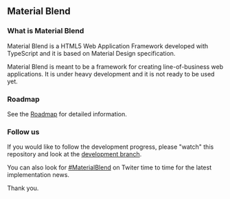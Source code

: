 ## Material Blend

### What is Material Blend
Material Blend is a HTML5 Web Application Framework developed with TypeScript
and it is based on Material Design specification.

Material Blend is meant to be a framework for creating line-of-business web
applications. It is under heavy development and it is not ready to be used yet.

### Roadmap
See the [Roadmap](https://github.com/blendsdk/material-blend/blob/master/ROADMAP.md) for detailed information.

### Follow us
If you would like to follow the development progress, please "watch" this
repository and look at the [development branch](https://github.com/blendsdk/material-blend/tree/devel).

You can also look for [#MaterialBlend](https://twitter.com/search?q=materialblend&src=typd)
on Twiter time to time for the latest implementation news.

Thank you.